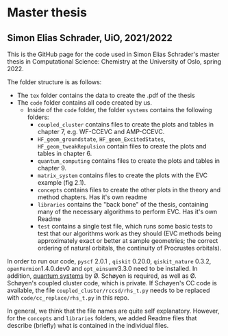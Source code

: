 # Master thesis
## Simon Elias Schrader, UiO, 2021/2022

This is the GitHub page for the code used in Simon Elias Schrader's master thesis in Computational Science: Chemistry at the University of Oslo, spring 2022.

The folder structure is as follows:
- The `tex` folder contains the data to create the .pdf of the thesis
- The `code` folder contains all code created by us.
  - Inside of the `code` folder, the folder `systems` contains the following folders:
    - `coupled_cluster` contains files to create the plots and tables in chapter 7, e.g. WF-CCEVC and AMP-CCEVC.
    - `HF_geom_groundstate`, `HF_geom_ExcitedStates`, `HF_geom_tweakRepulsion` contain files to create the plots and tables in chapter 6.
    - `quantum_computing` contains files to create the plots and tables in chapter 9.
    - `matrix_system` contains files to create the plots with the EVC example (fig 2.1).
    - `concepts` contains files to create the other plots in the theory and method chapters. Has it's own readme
    - `libraries` contains the "back bone" of the thesis, containing many of the necessary algorithms to perform EVC. Has it's own Readme
    - `test` contains a single test file, which runs some basic tests to test that our algorithms work as they should (EVC methods being approximately exact or better at sample geometries; the correct ordering of natural orbitals, the continuity of Procrustes orbitals).


In order to run our code, `pyscf` 2.0.1 , `qiskit` 0.20.0, `qiskit_nature` 0.3.2,  `openFermion`1.4.0.dev0 and `opt_einsum`v3.3.0 need to be installed. In addition, [quantum systems](https://github.com/Schoyen/quantum-systems) by Ø. Schøyen is required, as well as
Ø. Schøyen's coupled cluster code, which is private. If Schøyen's CC code is available, the file `coupled_cluster/rccsd/rhs_t.py` needs to be replaced with `code/cc_replace/rhs_t.py` in this repo.

In general, we think that the file names are quite self explanatory. However, for the `concepts` and `libraries` folders, we added Readme files that describe (briefly) what is contained in the individual files.
